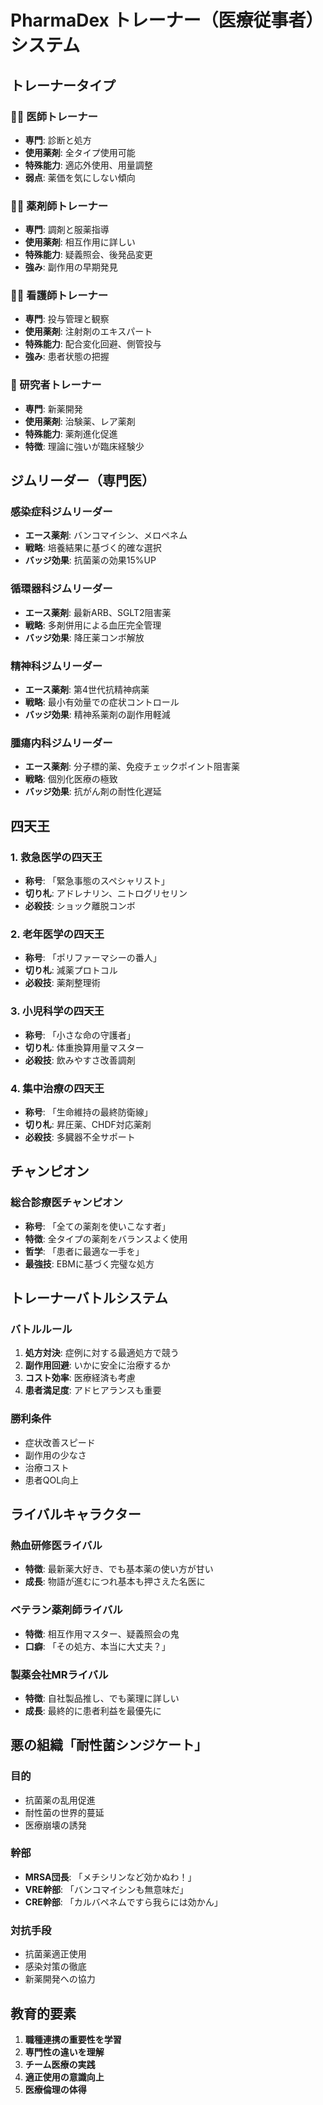 # PharmaDex トレーナー（医療従事者）システム

## トレーナータイプ

### 👨‍⚕️ 医師トレーナー
- **専門**: 診断と処方
- **使用薬剤**: 全タイプ使用可能
- **特殊能力**: 適応外使用、用量調整
- **弱点**: 薬価を気にしない傾向

### 👩‍⚕️ 薬剤師トレーナー
- **専門**: 調剤と服薬指導
- **使用薬剤**: 相互作用に詳しい
- **特殊能力**: 疑義照会、後発品変更
- **強み**: 副作用の早期発見

### 👨‍⚕️ 看護師トレーナー
- **専門**: 投与管理と観察
- **使用薬剤**: 注射剤のエキスパート
- **特殊能力**: 配合変化回避、側管投与
- **強み**: 患者状態の把握

### 🔬 研究者トレーナー
- **専門**: 新薬開発
- **使用薬剤**: 治験薬、レア薬剤
- **特殊能力**: 薬剤進化促進
- **特徴**: 理論に強いが臨床経験少

## ジムリーダー（専門医）

### 感染症科ジムリーダー
- **エース薬剤**: バンコマイシン、メロペネム
- **戦略**: 培養結果に基づく的確な選択
- **バッジ効果**: 抗菌薬の効果15%UP

### 循環器科ジムリーダー
- **エース薬剤**: 最新ARB、SGLT2阻害薬
- **戦略**: 多剤併用による血圧完全管理
- **バッジ効果**: 降圧薬コンボ解放

### 精神科ジムリーダー
- **エース薬剤**: 第4世代抗精神病薬
- **戦略**: 最小有効量での症状コントロール
- **バッジ効果**: 精神系薬剤の副作用軽減

### 腫瘍内科ジムリーダー
- **エース薬剤**: 分子標的薬、免疫チェックポイント阻害薬
- **戦略**: 個別化医療の極致
- **バッジ効果**: 抗がん剤の耐性化遅延

## 四天王

### 1. 救急医学の四天王
- **称号**: 「緊急事態のスペシャリスト」
- **切り札**: アドレナリン、ニトログリセリン
- **必殺技**: ショック離脱コンボ

### 2. 老年医学の四天王
- **称号**: 「ポリファーマシーの番人」
- **切り札**: 減薬プロトコル
- **必殺技**: 薬剤整理術

### 3. 小児科学の四天王
- **称号**: 「小さな命の守護者」
- **切り札**: 体重換算用量マスター
- **必殺技**: 飲みやすさ改善調剤

### 4. 集中治療の四天王
- **称号**: 「生命維持の最終防衛線」
- **切り札**: 昇圧薬、CHDF対応薬剤
- **必殺技**: 多臓器不全サポート

## チャンピオン

### 総合診療医チャンピオン
- **称号**: 「全ての薬剤を使いこなす者」
- **特徴**: 全タイプの薬剤をバランスよく使用
- **哲学**: 「患者に最適な一手を」
- **最強技**: EBMに基づく完璧な処方

## トレーナーバトルシステム

### バトルルール
1. **処方対決**: 症例に対する最適処方で競う
2. **副作用回避**: いかに安全に治療するか
3. **コスト効率**: 医療経済も考慮
4. **患者満足度**: アドヒアランスも重要

### 勝利条件
- 症状改善スピード
- 副作用の少なさ
- 治療コスト
- 患者QOL向上

## ライバルキャラクター

### 熱血研修医ライバル
- **特徴**: 最新薬大好き、でも基本薬の使い方が甘い
- **成長**: 物語が進むにつれ基本も押さえた名医に

### ベテラン薬剤師ライバル
- **特徴**: 相互作用マスター、疑義照会の鬼
- **口癖**: 「その処方、本当に大丈夫？」

### 製薬会社MRライバル
- **特徴**: 自社製品推し、でも薬理に詳しい
- **成長**: 最終的に患者利益を最優先に

## 悪の組織「耐性菌シンジケート」

### 目的
- 抗菌薬の乱用促進
- 耐性菌の世界的蔓延
- 医療崩壊の誘発

### 幹部
- **MRSA団長**: 「メチシリンなど効かぬわ！」
- **VRE幹部**: 「バンコマイシンも無意味だ」
- **CRE幹部**: 「カルバペネムですら我らには効かん」

### 対抗手段
- 抗菌薬適正使用
- 感染対策の徹底
- 新薬開発への協力

## 教育的要素

1. **職種連携の重要性を学習**
2. **専門性の違いを理解**
3. **チーム医療の実践**
4. **適正使用の意識向上**
5. **医療倫理の体得**